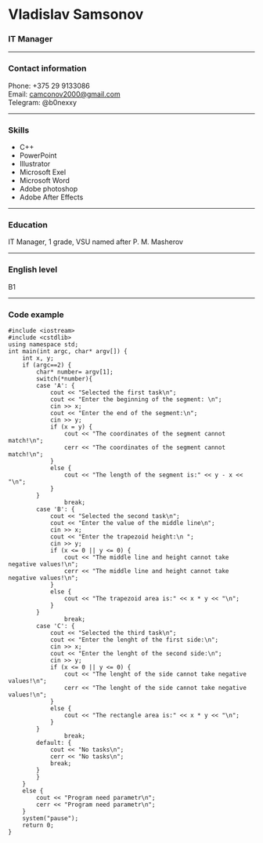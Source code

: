 # Vladislav Samsonov
### IT Manager
___
### Contact information
Phone: +375 29 9133086  
Email: camconov2000@gmail.com  
Telegram: @b0nexxy
___
### Skills   
* C++  
* PowerPoint  
* Illustrator
* Microsoft Exel  
* Microsoft Word
* Adobe photoshop
* Adobe After Effects
___
### Education
IT Manager, 1 grade, VSU named after P. M. Masherov
___
### English level
B1
___
### Code example
```
#include <iostream>
#include <cstdlib>
using namespace std;
int main(int argc, char* argv[]) {
	int x, y;
	if (argc==2) {
		char* number= argv[1];
		switch(*number){
		case 'A': {
			cout << "Selected the first task\n";
			cout << "Enter the beginning of the segment: \n";
			cin >> x;
			cout << "Enter the end of the segment:\n";
			cin >> y;
			if (x = y) {
				cout << "The coordinates of the segment cannot match!\n";
				cerr << "The coordinates of the segment cannot match!\n";
			}
			else {
				cout << "The length of the segment is:" << y - x << "\n";
			}
		}
				break;
		case 'B': {
			cout << "Selected the second task\n";
			cout << "Enter the value of the middle line\n";
			cin >> x;
			cout << "Enter the trapezoid height:\n ";
			cin >> y;
			if (x <= 0 || y <= 0) {
				cout << "The middle line and height cannot take negative values!\n";
				cerr << "The middle line and height cannot take negative values!\n";
			}
			else {
				cout << "The trapezoid area is:" << x * y << "\n";
			}
		}
				break;
		case 'C': {
			cout << "Selected the third task\n";
			cout << "Enter the lenght of the first side:\n";
			cin >> x;
			cout << "Enter the lenght of the second side:\n";
			cin >> y;
			if (x <= 0 || y <= 0) {
				cout << "The lenght of the side cannot take negative values!\n";
				cerr << "The lenght of the side cannot take negative values!\n";
			}
			else {
				cout << "The rectangle area is:" << x * y << "\n";
			}
		}
				break;
		default: {
			cout << "No tasks\n";
			cerr << "No tasks\n";
			break;
		}
		}
	}
	else {
		cout << "Program need parametr\n";
		cerr << "Program need parametr\n";
	}
	system("pause");
	return 0;
}


```
